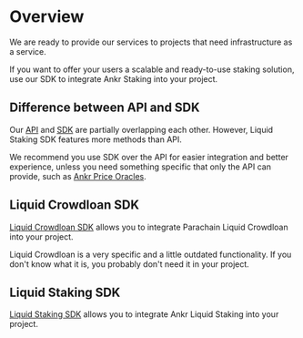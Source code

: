 # Overview

We are ready to provide our services to projects that need infrastructure as a service.

If you want to offer your users a scalable and ready-to-use staking solution, use our SDK to integrate Ankr Staking into your project.

## Difference between API and SDK
Our [API](/staking/for-integrators/smart-contract-api/overview/) and [SDK](/staking/for-integrators/sdk/overview/) are partially overlapping each other. However, Liquid Staking SDK features more methods than API.

We recommend you use SDK over the API for easier integration and better experience, unless you need something specific that only the API can provide, such as [Ankr Price Oracles](/staking/for-integrators/oracles/overview/). 

## Liquid Crowdloan SDK

[Liquid Crowdloan SDK](/staking/for-integrators/sdk/liquid-crowdloan-sdk/) allows you to integrate Parachain Liquid Crowdloan into your project.

Liquid Crowdloan is a very specific and a little outdated functionality. If you don't know what it is, you probably don't need it in your project.

## Liquid Staking SDK

[Liquid Staking SDK](/staking/for-integrators/sdk/liquid-staking-sdk/) allows you to integrate Ankr Liquid Staking into your project.